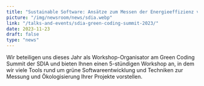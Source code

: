 ```yaml
---
title: "Sustainable Software: Ansätze zum Messen der Energieeffizienz von Software"
picture: "/img/newsroom/news/sdia.webp"
link: "/talks-and-events/sdia-green-coding-summit-2023/"
date: 2023-11-23
draft: false
type: "news"
---
```


Wir beteiligen uns dieses Jahr als Workshop-Organisator am Green Coding Summit der SDIA und bieten Ihnen einen 5-stündigen Workshop an, in dem wir viele Tools rund um grüne Softwareentwicklung und Techniken zur Messung und Ökologisierung Ihrer Projekte vorstellen.


